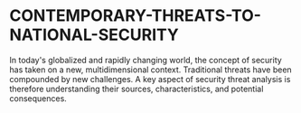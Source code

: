 # CONTEMPORARY-THREATS-TO-NATIONAL-SECURITY
In today's globalized and rapidly changing world, the concept of security has taken on a new, multidimensional context. Traditional threats have been compounded by new challenges. A key aspect of security threat analysis is therefore understanding their sources, characteristics, and potential consequences.
